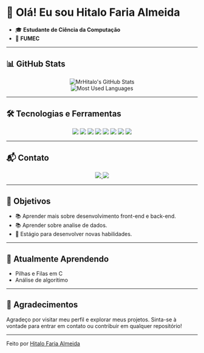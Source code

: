 # 👋 Olá! Eu sou Hitalo Faria Almeida

- 🎓 **Estudante de Ciência da Computação**
- 🏫 **FUMEC**

---

## 📊 GitHub Stats

<div align="center">
  <img src="https://github-readme-stats.vercel.app/api?username=MrHitalo&show_icons=true&theme=radical" alt="MrHitalo's GitHub Stats"/>
</div>

<div align="center">
  <img src="https://github-readme-stats.vercel.app/api/top-langs/?username=MrHitalo&layout=compact&theme=radical" alt="Most Used Languages"/>
</div>

---

## 🛠️ Tecnologias e Ferramentas

<div align="center">
  <img src="https://img.shields.io/badge/JavaScript-F7DF1E?style=for-the-badge&logo=javascript&logoColor=black">
  <img src="https://img.shields.io/badge/HTML5-E34F26?style=for-the-badge&logo=html5&logoColor=white">
  <img src="https://img.shields.io/badge/CSS3-1572B6?style=for-the-badge&logo=css3&logoColor=white">
  <img src="https://img.shields.io/badge/Angular-DD0031?style=for-the-badge&logo=angular&logoColor=white">
  <img src="https://img.shields.io/badge/C-00599C?style=for-the-badge&logo=c&logoColor=white">
  <img src="https://img.shields.io/badge/PHP-777BB4?style=for-the-badge&logo=php&logoColor=white">
  <img src="https://img.shields.io/badge/MySQL-4479A1?style=for-the-badge&logo=mysql&logoColor=white">
  <img src="https://img.shields.io/badge/Java-007396?style=for-the-badge&logo=java&logoColor=white">
</div>

---

## 📬 Contato

<div align="center">
  <a href="https://www.linkedin.com/in/hitalofariaalmeida/" target="_blank">
    <img src="https://img.shields.io/badge/LinkedIn-0077B5?style=for-the-badge&logo=linkedin&logoColor=white">
  </a>
  <a href="mailto:hitalofariaalmeida1602@gmail.com">
    <img src="https://img.shields.io/badge/Gmail-D14836?style=for-the-badge&logo=gmail&logoColor=white">
  </a>
</div>

---
<!--

## 🐍 Cobrinha de Contribuição

![snake gif](https://github.com/MrHitalo/MrHitalo/blob/output/github-contribution-grid-snake.svg)


---
## 🌟 Projeto Destaque

> Descreva aqui seu projeto mais relevante ou destaque algum repositório importante com um link direto.


---
-->

## 🎯 Objetivos

- 📚 Aprender mais sobre desenvolvimento front-end e back-end.
- 📚 Aprender sobre analise de dados.
- 🚀 Estágio para desenvolver novas habilidades.

---

## 🌱 Atualmente Aprendendo

- Pilhas e Filas em C
- Análise de algorítimo

---

## 🎉 Agradecimentos

Agradeço por visitar meu perfil e explorar meus projetos. Sinta-se à vontade para entrar em contato ou contribuir em qualquer repositório!

---

Feito por [Hitalo Faria Almeida](https://github.com/MrHitalo)
